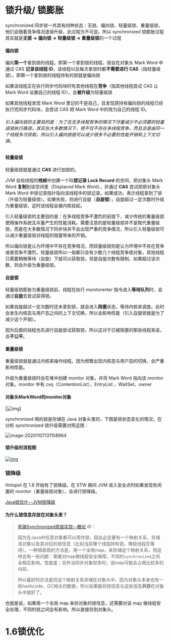 # 锁升级/ 锁膨胀

synchronized 同步锁一共具有四种状态：无锁、偏向锁、轻量级锁、重量级锁，他们会随着竞争情况逐渐升级，此过程为不可逆。所以 synchronized 锁膨胀过程其实就是**无锁 → 偏向锁 → 轻量级锁 → 重量级锁**的一个过程

#### 偏向锁

偏向**第一个**拿到锁的线程。即第一个拿到锁的线程，锁会在对象头 Mark Word 中通过 CAS **记录该线程 ID**，该线程以后每次拿锁时都**不需要进行 CAS**（指轻量级锁）。即第一个拿到锁的线程持有的锁就是偏向锁

如果该线程正在执行同步代码块时有其他线程在**竞争**（指其他线程尝试 CAS 让 Mark Word 设置自己的线程 ID），会**被升级**为轻量级锁

如果其他线程发现 Mark Word 里记的不是自己，且发现原持有偏向锁的线程已经执行完同步代码块，会尝试 CAS 把 Mark Word 中的改为自己的线程 ID。

###### 引入偏向锁的主要目的是：为了在无多线程竞争的情况下尽量减少不必须要的轻量级锁执行路径。其实在大多数情况下，锁不仅不存在多线程竞争，而且总是由同一个线程多次获取，所以引入偏向锁就可以减少很多不必要的性能开销和上下文切换。

#### 轻量级锁

轻量级锁就是通过 **CAS** 进行加锁的。

JVM 会给线程的**栈帧**中创建一个叫**锁记录 Lock Record** 的空间，把对象头 Mark Word **复制**到该空间里（Displaced Mark Word），并通过 **CAS** 尝试把原对象头 Mark Word 中锁记录指针指向该线程中的锁记录。如果成功，表示线程拿到了锁（升级为轻量级锁）。如果失败，则进行自旋（**自旋锁**），自旋超过一定次数时升级为重量级锁，这时该线程会被内核挂起。

引入轻量级锁的主要目的是：在多线程竞争不激烈的前提下，减少传统的重量级锁使用操作系统互斥量产生的性能消耗。需要注意的是轻量级锁并不是取代重量级锁，而是在大多数情况下同步块并不会出现严重的竞争情况，所以引入轻量级锁可以减少重量级锁对线程的阻塞带来的开销。

所以偏向锁是认为环境中不存在竞争情况，而轻量级锁则是认为环境中不存在竞争或者竞争不激烈，轻量级锁所以一般都只会有少数几个线程竞争锁对象，其他线程只需要稍微等待（自旋）下就可以获取锁，但是自旋次数有限制，如果超过该次数，则会升级为重量级锁。

#### 自旋锁

轻量级锁膨胀为重量级锁前，线程在执行 monitorenter 指令进入**等待队列**时，会通过**自旋**去尝试获得锁。

如果自旋超过一定次数时还未拿到锁，就会进入**阻塞**状态，等待内核来调度。此时会发生内核态与用户态之间的上下文切换，所以会影响性能（引入自旋锁就是为了减少这个开销）。

因为后面的线程也先进行自旋尝试获取锁，所以这对于已被阻塞的那些线程来说，会**不公平**。

#### 重量级锁

重量级锁就是通过内核来操作线程。因为频繁出现内核态与用户态的切换，会严重影响性能。

升级为重量级锁时会在堆中创建 monitor 对象，并将 Mark Word 指向该 monitor 对象。monitor 中有 cxq（ContentionList），EntryList ，WaitSet，owner

#### 对象头MarkWord的monitor对象

[![img](https://img2018.cnblogs.com/blog/720367/201909/720367-20190922214234040-354726592.png)]

synchronized 用的锁是存储在 Java 对象头里的，下图是锁状态变化的情况，在分析 synchronized 锁升级需要对照这图：

![image-20201107131158964](C:\Users\qq285\AppData\Roaming\Typora\typora-user-images\image-20201107131158964.png)

#### 锁升级的流程图

[![img](https://img2018.cnblogs.com/blog/720367/201909/720367-20190922214211591-1031710735.png)](https://img2018.cnblogs.com/blog/720367/201909/720367-20190922214211591-1031710735.png)



### 锁降级

Hotspot 在 1.8 开始有了锁降级。在 STW 期间 JVM 进入安全点时如果发现有闲置的 monitor（重量级锁对象），会进行锁降级。

[Java锁优化--JVM锁降级](https://www.jianshu.com/p/9932047a89be)



#### 为什么锁信息存放在对象头里？

> [死磕Synchronized底层实现--概论](https://github.com/farmerjohngit/myblog/issues/12) 中：
>
> 因为在Java中任意对象都可以用作锁，因此必定要有一个映射关系，存储该对象以及其对应的锁信息（比如当前哪个线程持有锁，哪些线程在等待）。一种很直观的方法是，用一个全局map，来存储这个映射关系，但这样会有一些问题：需要对map做线程安全保障，不同的`synchronized`之间会相互影响，性能差；另外当同步对象较多时，该map可能会占用比较多的内存。
>
> 所以最好的办法是将这个映射关系存储在对象头中，因为对象头本身也有一些hashcode、GC相关的数据，所以如果能将锁信息与这些信息**共存**在对象头中就好了。

也就是说，如果用一个全局 map 来存对象的锁信息，还需要对该 map 做线程安全处理，不同的锁之间会有影响。所以直接存到对象头。

# 1.6锁优化











